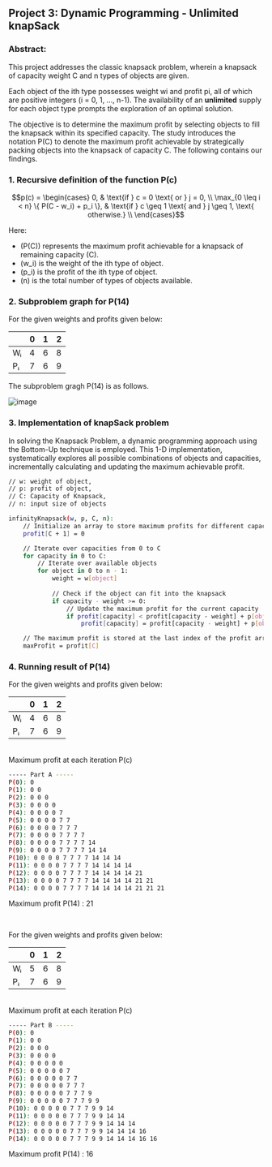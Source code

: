 ## Project 3: Dynamic Programming - Unlimited knapSack 

### Abstract:
This project addresses the classic knapsack problem, wherein a knapsack of capacity weight C and n types of objects are given.

Each object of the ith type possesses weight wi and profit pi, all of which are positive integers (i = 0, 1, …, n-1). The availability of an **unlimited** supply for each object type prompts the exploration of an optimal solution. 

The objective is to determine the maximum profit by selecting objects to fill the knapsack within its specified capacity. The study introduces the notation P(C) to denote the maximum profit achievable by strategically packing objects into the knapsack of capacity C. The following contains our findings.

### 1. Recursive definition of the function P(c)

```math
p(c) = \begin{cases}
  0, & \text{if } c = 0 \text{ or } j = 0, \\
   \max_{0 \leq i < n} \{ P(C - w_i) + p_i \}, & \text{if } c \geq 1 \text{ and } j \geq 1, \text{ otherwise.} \\
\end{cases}
```
Here:
- \(P(C)\) represents the maximum profit achievable for a knapsack of remaining capacity \(C\).
- \(w_i\) is the weight of the ith type of object.
- \(p_i\) is the profit of the ith type of object.
- \(n\) is the total number of types of objects available.

### 2. Subproblem graph for P(14)

For the given weights and profits given below:

|      | 0 |1 | 2 |
|------| --- | ---  | ---  | 
| Wᵢ   | 4 | 6 | 8 | 
| Pᵢ   | 7 | 6 | 9 |

The subproblem gragh P(14) is as follows. 

![image](https://github.com/J0JIng/SC2001-Algorithm-Analysis-/assets/111691710/e957b45e-8a08-49f5-a897-7f303b17c91e)


### 3. Implementation of knapSack problem

In solving the Knapsack Problem, a dynamic programming approach using the Bottom-Up technique is employed. This 1-D implementation, systematically explores all possible combinations of objects and capacities, incrementally calculating and updating the maximum achievable profit. 

```bash
// w: weight of object, 
// p: profit of object, 
// C: Capacity of Knapsack, 
// n: input size of objects

infinityKnapsack(w, p, C, n):
    // Initialize an array to store maximum profits for different capacities
    profit[C + 1] = 0

    // Iterate over capacities from 0 to C
    for capacity in 0 to C:
        // Iterate over available objects
        for object in 0 to n - 1:
            weight = w[object]
            
            // Check if the object can fit into the knapsack
            if capacity - weight >= 0:
                // Update the maximum profit for the current capacity
                if profit[capacity] < profit[capacity - weight] + p[object]:
                    profit[capacity] = profit[capacity - weight] + p[object]

    // The maximum profit is stored at the last index of the profit array
    maxProfit = profit[C]
   ```

### 4. Running result of P(14)

For the given weights and profits given below:

|      | 0 |1 | 2 |
|------| --- | ---  | ---  | 
| Wᵢ   | 4 | 6 | 8 | 
| Pᵢ   | 7 | 6 | 9 |
<br />
Maximum profit at each iteration P(c)

```bash
----- Part A -----
P(0): 0 
P(1): 0 0
P(2): 0 0 0
P(3): 0 0 0 0
P(4): 0 0 0 0 7
P(5): 0 0 0 0 7 7
P(6): 0 0 0 0 7 7 7
P(7): 0 0 0 0 7 7 7 7
P(8): 0 0 0 0 7 7 7 7 14
P(9): 0 0 0 0 7 7 7 7 14 14
P(10): 0 0 0 0 7 7 7 7 14 14 14
P(11): 0 0 0 0 7 7 7 7 14 14 14 14
P(12): 0 0 0 0 7 7 7 7 14 14 14 14 21
P(13): 0 0 0 0 7 7 7 7 14 14 14 14 21 21
P(14): 0 0 0 0 7 7 7 7 14 14 14 14 21 21 21
```
Maximum profit P(14) : 21 

<br />

For the given weights and profits given below:

|      | 0 |1 | 2 |
|------| --- | ---  | ---  | 
| Wᵢ   | 5 | 6 | 8 | 
| Pᵢ   | 7 | 6 | 9 |
<br />
Maximum profit at each iteration P(c)

```bash
----- Part B -----
P(0): 0
P(1): 0 0
P(2): 0 0 0
P(3): 0 0 0 0
P(4): 0 0 0 0 0 
P(5): 0 0 0 0 0 7
P(6): 0 0 0 0 0 7 7
P(7): 0 0 0 0 0 7 7 7
P(8): 0 0 0 0 0 7 7 7 9
P(9): 0 0 0 0 0 7 7 7 9 9
P(10): 0 0 0 0 0 7 7 7 9 9 14
P(11): 0 0 0 0 0 7 7 7 9 9 14 14
P(12): 0 0 0 0 0 7 7 7 9 9 14 14 14
P(13): 0 0 0 0 0 7 7 7 9 9 14 14 14 16
P(14): 0 0 0 0 0 7 7 7 9 9 14 14 14 16 16
```

Maximum profit P(14) : 16

